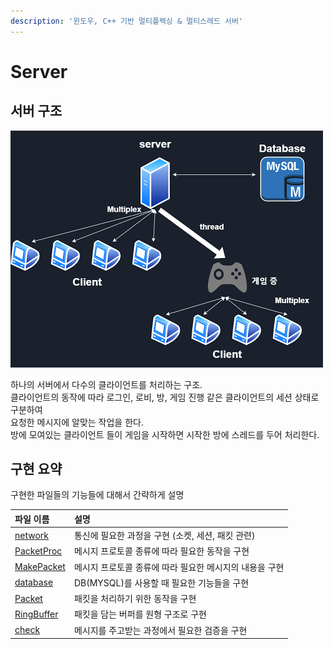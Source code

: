 ```yaml
---
description: '윈도우, C++ 기반 멀티플렉싱 & 멀티스레드 서버'
---
```


# Server

## 서버 구조

![](../../.gitbook/assets/servarchitecture.png)

하나의 서버에서 다수의 클라이언트를 처리하는 구조.  
클라이언트의 동작에 따라 로그인, 로비, 방, 게임 진행 같은 클라이언트의 세션 상태로 구분하여   
요청한 메시지에 알맞는 작업을 한다.  
방에 모여있는 클라이언트 들이 게임을 시작하면 시작한 방에 스레드를 두어 처리한다.

  


## 구현 요약

구현한 파일들의 기능들에 대해서 간략하게 설명

| 파일 이름 | 설명 |
| :--- | :--- |
| [network](https://app.gitbook.com/@magimaker/s/magimaker/network/network/network-1) | 통신에 필요한 과정을 구현 \(소켓, 세션, 패킷 관련\) |
| [PacketProc](https://app.gitbook.com/@magimaker/s/magimaker/~/drafts/-MVyv9r9jUtwNju6UsLG/network/network/packetproc) | 메시지 프로토콜 종류에 따라 필요한 동작을 구현 |
| [MakePacket](https://app.gitbook.com/@magimaker/s/magimaker/~/drafts/-MVyv9r9jUtwNju6UsLG/network/network/makepacket) | 메시지 프로토콜 종류에 따라 필요한 메시지의 내용을 구현 |
| [database](https://app.gitbook.com/@magimaker/s/magimaker/~/drafts/-MVyv9r9jUtwNju6UsLG/network/network/database) | DB\(MYSQL\)를 사용할 때 필요한 기능들을 구현 |
| [Packet](https://app.gitbook.com/@magimaker/s/magimaker/~/drafts/-MVyv9r9jUtwNju6UsLG/network/network/packet) | 패킷을 처리하기 위한 동작을 구현 |
| [RingBuffer](https://app.gitbook.com/@magimaker/s/magimaker/~/drafts/-MVyv9r9jUtwNju6UsLG/network/network/ringbuffer) | 패킷을 담는 버퍼를 원형 구조로 구현 |
| [check](https://app.gitbook.com/@magimaker/s/magimaker/~/drafts/-MVyv9r9jUtwNju6UsLG/network/network/check) | 메시지를 주고받는 과정에서 필요한 검증을 구현 |



